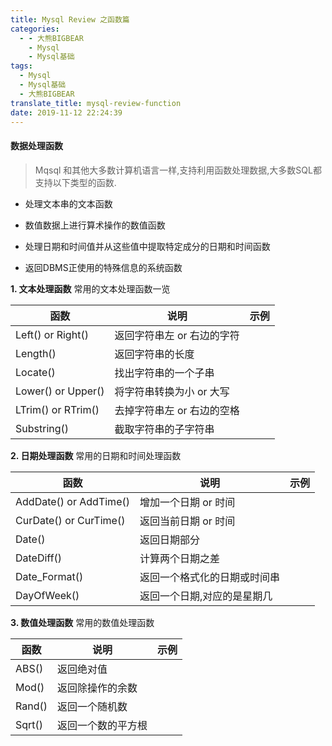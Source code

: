 ```yaml
---
title: Mysql Review 之函数篇
categories:
  - - 大熊BIGBEAR
    - Mysql
    - Mysql基础
tags:
  - Mysql
  - Mysql基础
  - 大熊BIGBEAR
translate_title: mysql-review-function
date: 2019-11-12 22:24:39
---
```



#### 数据处理函数
>Mqsql 和其他大多数计算机语言一样,支持利用函数处理数据,大多数SQL都支持以下类型的函数.
* 处理文本串的文本函数

* 数值数据上进行算术操作的数值函数
* 处理日期和时间值并从这些值中提取特定成分的日期和时间函数
* 返回DBMS正使用的特殊信息的系统函数

__1. 文本处理函数__
常用的文本处理函数一览 

| 函数 | 说明 | 示例 |
| ------ | ------ | ------ |
| Left() or Right() | 返回字符串左 or 右边的字符 |   |
| Length() | 返回字符串的长度 |  |
| Locate() | 找出字符串的一个子串 |  |
| Lower() or Upper() | 将字符串转换为小 or 大写 |  |
| LTrim() or RTrim() | 去掉字符串左 or 右边的空格 |  |
| Substring() | 截取字符串的子字符串 |  |

__2. 日期处理函数__
常用的日期和时间处理函数    

| 函数 | 说明 | 示例 |
| ------ | ------ | ------ |
| AddDate() or AddTime() | 增加一个日期 or 时间 |  |
| CurDate() or CurTime() | 返回当前日期 or 时间 |  |
| Date() | 返回日期部分 |  |
| DateDiff() | 计算两个日期之差 |  |
| Date_Format() | 返回一个格式化的日期或时间串 |  |
| DayOfWeek() | 返回一个日期,对应的是星期几 |  |

__3. 数值处理函数__
常用的数值处理函数

| 函数 | 说明 | 示例 |
| ------ | ------ | ------|
| ABS() | 返回绝对值 |  |
| Mod() | 返回除操作的余数 |  |
| Rand() | 返回一个随机数 |  |
| Sqrt() | 返回一个数的平方根 |  |